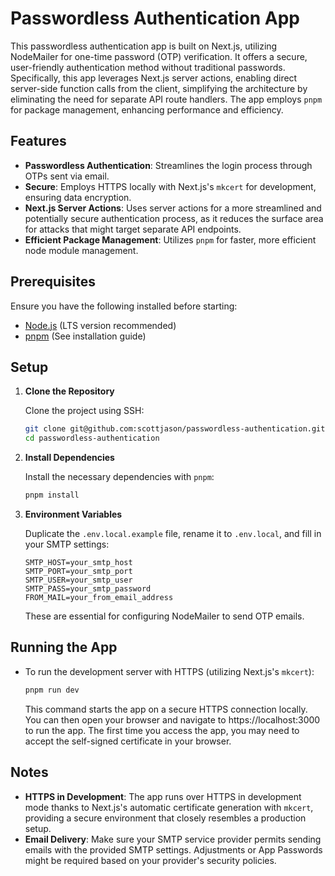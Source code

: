 # Passwordless Authentication App

This passwordless authentication app is built on Next.js, utilizing NodeMailer for one-time password (OTP) verification. It offers a secure, user-friendly authentication method without traditional passwords. Specifically, this app leverages Next.js server actions, enabling direct server-side function calls from the client, simplifying the architecture by eliminating the need for separate API route handlers. The app employs `pnpm` for package management, enhancing performance and efficiency.

## Features

- **Passwordless Authentication**: Streamlines the login process through OTPs sent via email.
- **Secure**: Employs HTTPS locally with Next.js's `mkcert` for development, ensuring data encryption.
- **Next.js Server Actions**: Uses server actions for a more streamlined and potentially secure authentication process, as it reduces the surface area for attacks that might target separate API endpoints.
- **Efficient Package Management**: Utilizes `pnpm` for faster, more efficient node module management.

## Prerequisites

Ensure you have the following installed before starting:

- [Node.js](https://nodejs.org/en/) (LTS version recommended)
- [pnpm](https://pnpm.io/installation) (See installation guide)

## Setup

1. **Clone the Repository**

   Clone the project using SSH:

   ```bash
   git clone git@github.com:scottjason/passwordless-authentication.git
   cd passwordless-authentication
   ```

2. **Install Dependencies**

   Install the necessary dependencies with `pnpm`:

   ```bash
   pnpm install
   ```

3. **Environment Variables**

   Duplicate the `.env.local.example` file, rename it to `.env.local`, and fill in your SMTP settings:

   ```plaintext
   SMTP_HOST=your_smtp_host
   SMTP_PORT=your_smtp_port
   SMTP_USER=your_smtp_user
   SMTP_PASS=your_smtp_password
   FROM_MAIL=your_from_email_address
   ```

   These are essential for configuring NodeMailer to send OTP emails.

## Running the App

- To run the development server with HTTPS (utilizing Next.js's `mkcert`):

  ```bash
  pnpm run dev
  ```

  This command starts the app on a secure HTTPS connection locally. You can then open your browser and navigate to https://localhost:3000 to run the app. The first time you access the app, you may need to accept the self-signed certificate in your browser.

## Notes

- **HTTPS in Development**: The app runs over HTTPS in development mode thanks to Next.js's automatic certificate generation with `mkcert`, providing a secure environment that closely resembles a production setup.
- **Email Delivery**: Make sure your SMTP service provider permits sending emails with the provided SMTP settings. Adjustments or App Passwords might be required based on your provider's security policies.
